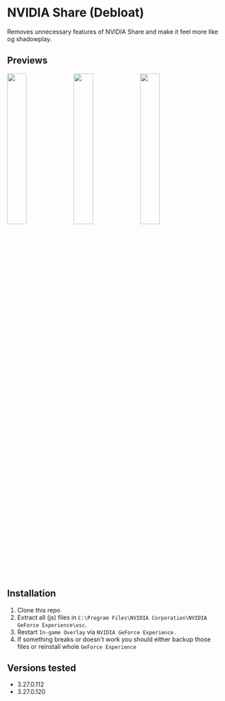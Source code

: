 # NVIDIA Share (Debloat)
Removes unnecessary features of NVIDIA Share and make it feel more like og shadowplay.

## Previews
<img src="https://github.com/sneakyevil/nvidia-share-debloat/assets/29150970/1aefba58-d1a1-4cf4-8f9e-f91dbe27e1b4" width="30%"></img>
<img src="https://github.com/sneakyevil/nvidia-share-debloat/assets/29150970/e554e46a-9127-4ed0-90f4-8e3f99405e0f" width="30%"></img>
<img src="https://github.com/sneakyevil/nvidia-share-debloat/assets/29150970/a5dec6c8-655f-46b0-a153-fcf4d2eb2b57" width="30%"></img>

## Installation
1. Clone this repo
2. Extract all (js) files in `C:\Program Files\NVIDIA Corporation\NVIDIA GeForce Experience\osc`.
3. Restart `In-game Overlay` via `NVIDIA GeForce Experience.`
4. If something breaks or doesn't work you should either backup those files or reinstall whole `GeForce Experience`

## Versions tested
- 3.27.0.112
- 3.27.0.120
